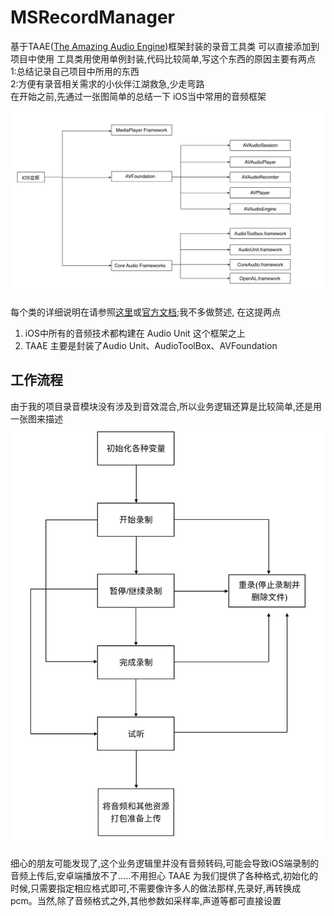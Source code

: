 # MSRecordManager
基于TAAE([The Amazing Audio Engine](https://github.com/TheAmazingAudioEngine/TheAmazingAudioEngine))框架封装的录音工具类 可以直接添加到项目中使用
工具类用使用单例封装,代码比较简单,写这个东西的原因主要有两点\
1:总结记录自己项目中所用的东西\
2:方便有录音相关需求的小伙伴江湖救急,少走弯路\
在开始之前,先通过一张图简单的总结一下 iOS当中常用的音频框架

![iOS音频框架](https://github.com/scyios/MSRecordManager/blob/master/img/image1.png)

每个类的详细说明在请参照[这里](https://objccn.io/issue-24-4/)或[官方文档](https://link.jianshu.com/?t=https://developer.apple.com/library/ios/documentation/AudioVideo/Conceptual/MultimediaPG/UsingAudio/UsingAudio.html#//apple_ref/doc/uid/TP40009767-CH2-SW6);我不多做赘述, 在这提两点

1) iOS中所有的音频技术都构建在 Audio Unit 这个框架之上
2) TAAE 主要是封装了Audio Unit、AudioToolBox、AVFoundation

## 工作流程
由于我的项目录音模块没有涉及到音效混合,所以业务逻辑还算是比较简单,还是用一张图来描述
![iOS音频业务逻辑](https://github.com/scyios/MSRecordManager/blob/master/img/image2.png)

   细心的朋友可能发现了,这个业务逻辑里并没有音频转码,可能会导致iOS端录制的音频上传后,安卓端播放不了.....不用担心 TAAE 为我们提供了各种格式,初始化的时候,只需要指定相应格式即可,不需要像许多人的做法那样,先录好,再转换成pcm。当然,除了音频格式之外,其他参数如采样率,声道等都可直接设置

